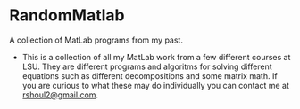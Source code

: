 # RandomMatlab
A collection of MatLab programs from my past.

- This is a collection of all my MatLab work from a few different courses at
  LSU. They are different programs and algoritms for solving different equations
  such as different decompositions and some matrix math. If you are curious to
  what these may do individually you can contact me at rshoul2@gmail.com.
